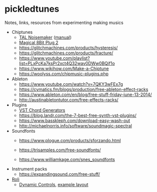 # pickledtunes
Notes, links, resources from experimenting making musics

- Chiptunes
  - [TAL Noisemaker](https://tal-software.com/products/tal-noisemaker) ([manual](https://tal-software.com//downloads/docs/TAL%20Noisemaker%20User%20Guide%201.0.pdf))
  - [Magical 8Bit Plug 2](http://ymck.net/en/download/magical8bitplug/index.html)
  - https://glitchmachines.com/products/hysteresis/
  - https://glitchmachines.com/products/fracture/
  - https://www.youtube.com/playlist?list=PLxPcKa7ksPr2xct4Q32wav0DWw0BQif1o
  - https://www.wikihow.com/Make-a-Chiptune
  - https://woolyss.com/chipmusic-plugins.php
- Ableton
  - https://www.youtube.com/watch?v=7QKY3wFEx7g
  - https://cymatics.fm/blogs/production/free-ableton-effect-racks
  - https://www.ableton.com/en/blog/free-stuff-friday-june-13-2014/
  - http://austinabletontutor.com/free-effects-racks/
- Plugins
  - [VST Chord Generators](http://www.sidebrain.net/chord-generators/)
  - https://blog.landr.com/the-7-best-free-synth-vst-plugins/
  - https://www.basskleph.com/download-easy-wash-out
  - http://michaelnorris.info/software/soundmagic-spectral
- Soundfonts
  - https://www.plogue.com/products/sforzando.html
  - https://trisamples.com/free-soundfonts/
  
  - https://www.williamkage.com/snes_soundfonts
- Instrument packs
  - https://expandingsound.com/free-stuff/
- [Roli](https://roli.com/)
  - [Dynamic Controls](https://swonic.com/dynamic-controls/), [example layout](https://www.reddit.com/r/ROLI/comments/gjlcfq/roli_lightpad_block_dynamic_controls/)
